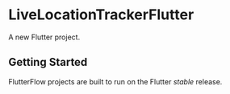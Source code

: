 # LiveLocationTrackerFlutter

A new Flutter project.

## Getting Started

FlutterFlow projects are built to run on the Flutter _stable_ release.
